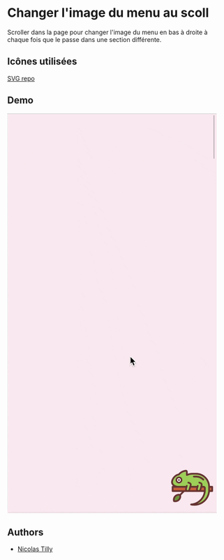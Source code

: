 
# Changer l'image du menu au scoll

Scroller dans la page pour changer l'image du menu en bas à droite à chaque fois que le passe dans une section différente.


## Icônes utilisées

[SVG repo](https://www.svgrepo.com/collection/animal-outlined-sepia-icons/)


## Demo

![demo scroll image](demo.gif)


## Authors

- [Nicolas Tilly](https://nicolastilly.fr/)


